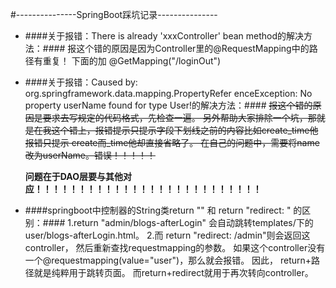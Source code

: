 #---------------SpringBoot踩坑记录---------------

- ####关于报错：There is already 'xxxController' bean method的解决方法：####
报这个错的原因是因为Controller里的@RequestMapping中的路径有重复！
下面的加 @GetMapping("/loginOut")


- ####关于报错：Caused by: org.springframework.data.mapping.PropertyRefer enceException: No property userName found for type User!的解决方法：####
~~报这个错的原因是要求去写规定的代码格式，先检查一遍。
另外帮助大家排除一个坑，那就是在我这个错上，报错提示只提示字段下划线之前的内容比如create_time他报错只提示   create而_time他却直接省略了。
在自己的问题中，需要将name改为userName。错误！！！！！~~

	**问题在于DAO层要与其他对应！！！！！！！！！！！！！！！！！！！！！！！！！！**


- ####springboot中控制器的String类return "" 和 return "redirect: " 的区别：####
1.return "admin/blogs-afterLogin" 会自动跳转templates/下的user/blogs-afterLogin.html。
2.而 return "redirect: /admin"则会返回这controller， 然后重新查找requestmapping的参数。 如果这个controller没有一个@requestmapping(value="user")，那么就会报错。
因此， return+路径就是纯粹用于跳转页面。 而return+redirect就用于再次转向controller。